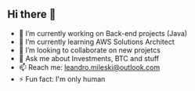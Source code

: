 ## Hi there 👋
- 🔭 I’m currently working on Back-end projects (Java)
- 🌱 I’m currently learning AWS Solutions Architect
- 👯 I’m looking to collaborate on new projetcs
- 💬 Ask me about Investments, BTC and stuff
- 📫 Reach me: leandro.mileski@outlook.com
- ⚡ Fun fact: I'm only human
